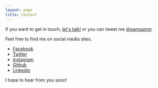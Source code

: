 ```yaml
---
layout: page
title: Contact
---
```


If you want to get in touch, [let's talk!](https://github.com/samsamm777/feedback/issues/new)</a> or you can tweet me [@samsamm]({{site.social.twitter}}).

Feel free to find me on social media sites.

* [Facebook]({{site.social.facebook}})
* [Twitter]({{site.social.twitter}})
* [Instagram]({{site.social.instagram}})
* [Github]({{site.social.github}})
* [Linkedin]({{site.social.linkedin}})

I hope to hear from you soon!